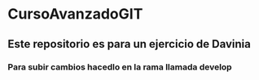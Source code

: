 # CursoAvanzadoGIT

## Este repositorio es para un ejercicio de Davinia


### Para subir cambios hacedlo en la rama llamada develop